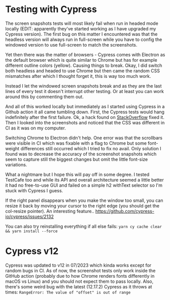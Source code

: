# Testing with Cypress

The screen snapshots tests will most likely fail when run in headed mode locally (EDIT: apparently they've started working as I have upgraded my Cypress version). The first bug on this matter I encountered was that the headless version will always run in full-screen while you have to config the windowed version to use full-screen to match the screenshots.

Yet then there was the matter of browsers - Cypress comes with Electron as the default browser which is quite similar to Chrome but has for example different outline colors (yellow). Causing things to break. Okay, I did switch both headless and headed to use Chrome but then came the random CSS mismatches after which I thought forget it, this is way too much work.

Instead I let the windowed screen snapshots break and as they are the last lines of every test it doesn't interrupt other testing. Or at least you can work around this by commenting them out.

And all of this worked locally but immediately as I started using Cypress in a Github action it all came tumbling down. First, the Cypress tests would hang indefinitely after the first failure. Ok, a hack found on [StackOverflow](https://stackoverflow.com/questions/61661932/cypress-interrupt-all-tests-on-first-failure/69766882#69766882) fixed it. Then I looked into the screenshots and noticed that the CSS was different in CI as it was on my computer.

Switching Chrome to Electron didn't help. One error was that the scrollbars were visible in CI which was fixable with a flag to Chrome but some font-weight differences still occurred which I tried to fix no avail. Only solution I found was to decrease the accuracy of the screenshot snapshots which seem to capture still the biggest changes but omit the little font-size variations.

What a nightmare but I hope this will pay off in some degree. I tested TestCafe too and while its API and overall architecture seemed a little better it had no free-to-use GUI and failed on a simple h2 withText selector so I'm stuck with Cypress I guess.

If the right panel disappears when you make the window too small, you can resize it back by moving your cursor to the right edge (you should get the col-resize pointer). An interesting feature.. https://github.com/cypress-io/cypress/issues/2132

You can also try reinstalling everything if all else fails: `yarn cy cache clear && yarn install --force`

# Cypress v12

Cypress was updated to v12 in 07/2023 which kinda works except for random bugs in CI. As of now, the screenshot tests only work inside the GitHub action (probably due to how Chrome renders fonts differently in macOS vs Linux) and you should not expect them to pass locally. Also, there's some weird bug with the latest (12.17.2) Cypress as it throws at times: `RangeError: The value of "offset" is out of range`
